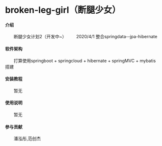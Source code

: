 # broken-leg-girl（断腿少女）

#### 介绍
  &emsp;&emsp;断腿少女计划2（开发中~）
  &emsp;&emsp;2020/4/1 整合springdata--jpa-hibernate

#### 软件架构
  &emsp;&emsp;打算使用springboot + springcloud + hibernate + springMVC + mybatis搭建


#### 安装教程
  &emsp;&emsp;暂无

#### 使用说明

  &emsp;&emsp;暂无

#### 参与贡献

  &emsp;&emsp;潘泓彤,范创杰
